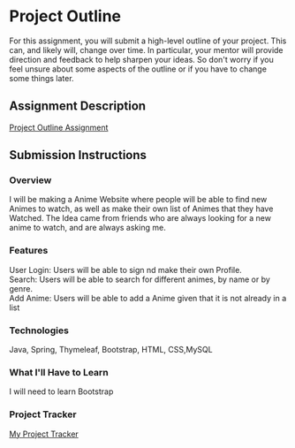 # Project Outline
For this assignment, you will submit a high-level outline of your project. This can, and likely will, change over time. In particular, your mentor will provide direction and feedback to help sharpen your ideas. So don't worry if you feel unsure about some aspects of the outline or if you have to change some things later.

## Assignment Description
[Project Outline Assignment](https://education.launchcode.org/liftoff/modules/assignments/project-outline)

## Submission Instructions

### Overview
I will be making a Anime Website where people will be able to find new Animes to watch, as well as make their own list of Animes that they have Watched. The Idea came from friends who are always looking for a new anime to watch, and are always asking me.
### Features
User Login: Users will be able to sign nd make their own Profile. <br>
Search: Users will be able to search for different animes, by name or by genre. <br>
Add Anime: Users will be able to add a Anime given that it is not already in a list
### Technologies
Java, Spring, Thymeleaf, Bootstrap, HTML, CSS,MySQL
### What I'll Have to Learn
I will need to learn Bootstrap
### Project Tracker
[My Project Tracker](https://trello.com/b/yCw9w0K5/liftoff-project)
